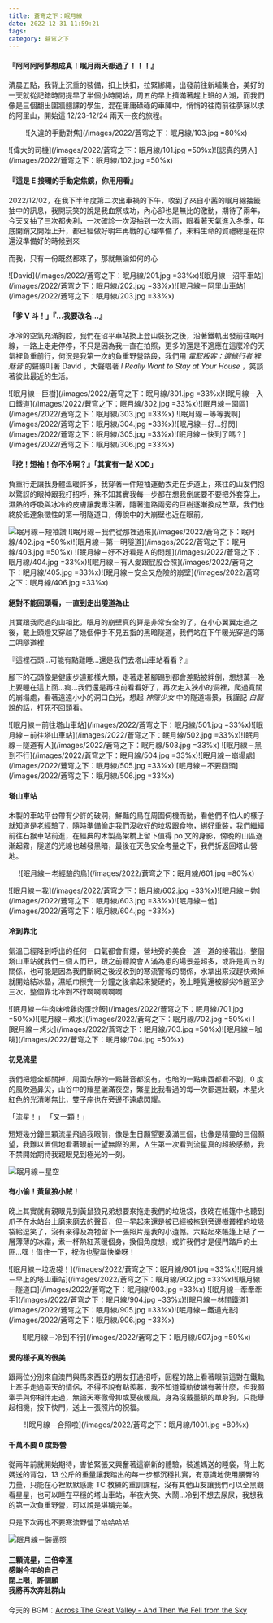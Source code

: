 ```yaml
---
title: 蒼穹之下：眠月線
date: 2022-12-31 11:59:21
tags:
category: 蒼穹之下
---
```


#### 『阿阿阿阿夢想成真！眠月兩天都過了！！！』

清晨五點，我背上沉重的裝備，扣上快扣，拉緊綁繩，出發前往新埔集合，美好的一天就從記錯時間提早了半個小時開始，周五的早上擠滿著趕上班的人潮，而我們像是三個翻出圍牆翹課的學生，混在庸庸碌碌的車陣中，悄悄的往南前往夢寐以求的阿里山，開始這 12/23-12/24 兩天一夜的旅程。

<div style="text-align: center">

![久違的手動對焦](/images/2022/蒼穹之下：眠月線/103.jpg =80%x)

</div>

![偉大的司機](/images/2022/蒼穹之下：眠月線/101.jpg =50%x)![認真的男人](/images/2022/蒼穹之下：眠月線/102.jpg =50%x)

<!-- ![久違的手動對焦](/images/2022/蒼穹之下：眠月線/103.jpg =50%x) -->

#### 『這是 E 接環的手動定焦鏡，你用用看』

2022/12/02，在我下半年度第二次出車禍的下午，收到了來自小茜的眠月線抽籤抽中的訊息，我開玩笑的說是我血祭成功，內心卻也是無比的激動，期待了兩年，今天又抽了三次都失利，一次確診一次沒抽到一次大雨，眼看著天氣進入冬季，年底開銷又開始上升，都已經做好明年再戰的心理準備了，未料生命的賀禮總是在你還沒準備好的時候到來

而我，只有一份既然都來了，那就無論如何的心

![David](/images/2022/蒼穹之下：眠月線/201.jpg =33%x)![眠月線－沼平車站](/images/2022/蒼穹之下：眠月線/202.jpg =33%x)![眠月線－阿里山車站](/images/2022/蒼穹之下：眠月線/203.jpg =33%x)

#### 「爹 V 斗！」『...我要改名...』

冰冷的空氣充滿胸腔，我們在沼平車站換上登山裝扮之後，沿著鐵軌出發前往眠月線，一路上走走停停，不只是因為我一直在拍照，更多的還是不適應在這麼冷的天氣裡負重前行，何況是我第一次的負重野營路段，我們用 _電馭叛客：邊緣行者_ 裡 _魅音_ 的聲線叫著 David ，大聲唱著 _I Really Want to Stay at Your House_ ，笑談著彼此最近的生活。

![眠月線－巨樹](/images/2022/蒼穹之下：眠月線/301.jpg =33%x)![眠月線－入口鐵道](/images/2022/蒼穹之下：眠月線/302.jpg =33%x)![眠月線－園區](/images/2022/蒼穹之下：眠月線/303.jpg =33%x)
![眠月線－等等我啊](/images/2022/蒼穹之下：眠月線/304.jpg =33%x)![眠月線－好...好閃](/images/2022/蒼穹之下：眠月線/305.jpg =33%x)![眠月線－快到了嗎？](/images/2022/蒼穹之下：眠月線/306.jpg =33%x)

#### 『挖！短袖！你不冷啊？』「其實有一點 XDD」

負重行走讓我身體溫暖許多，我穿著一件短袖運動衣走在步道上，來往的山友們抱以驚訝的眼神跟我打招呼，殊不知其實我每一步都在想我倒底要不要把外套穿上，濕熱的呼吸與冰冷的皮膚讓我專注著，隨著道路兩旁的巨樹逐漸換成芒草，我們也終於抵達象徵性的第一明隧道口，傳說中的大崩壁也近在眼前。

![眠月線－短袖讚](/images/2022/蒼穹之下：眠月線/401.jpg)
![眠月線－我們從那裡過來](/images/2022/蒼穹之下：眠月線/402.jpg =50%x)![眠月線－第一明隧道](/images/2022/蒼穹之下：眠月線/403.jpg =50%x)
![眠月線－好不好看是人的問題](/images/2022/蒼穹之下：眠月線/404.jpg =33%x)![眠月線－有人愛跟屁股合照](/images/2022/蒼穹之下：眠月線/405.jpg =33%x)![眠月線－安全又危險的崩壁](/images/2022/蒼穹之下：眠月線/406.jpg =33%x)

#### 絕對不能回頭看，一直到走出隧道為止

其實跟我爬過的山相比，眠月的崩壁真的算是非常安全的了，在小心翼翼走過之後，戴上頭燈又穿越了幾個伸手不見五指的黑暗隧道，我們站在下午暖光穿過的第二明隧道裡

『這裡石頭...可能有點難睡...還是我們去塔山車站看看？』

腳下的石頭像是健康步道那樣大顆，走著走著腳踢到都會差點被絆倒，想想萬一晚上要睡在這上面...痾...我們還是再往前看看好了，再次走入狹小的洞裡，爬過寬闊的崩塌處，看著遠遠小小的洞口白光，想起 _神隱少女_ 中的隧道場景，我謹記 _白龍_ 說的話，打死不回頭看。

![眠月線－前往塔山車站](/images/2022/蒼穹之下：眠月線/501.jpg =33%x)![眠月線－前往塔山車站](/images/2022/蒼穹之下：眠月線/502.jpg =33%x)![眠月線－隧道有人](/images/2022/蒼穹之下：眠月線/503.jpg =33%x)
![眠月線－黑到不行](/images/2022/蒼穹之下：眠月線/504.jpg =33%x)![眠月線－崩塌處](/images/2022/蒼穹之下：眠月線/505.jpg =33%x)![眠月線－不要回頭](/images/2022/蒼穹之下：眠月線/506.jpg =33%x)

#### 塔山車站

木製的車站平台帶有少許的破洞，鮮豔的鳥在周圍伺機而動，看他們不怕人的樣子就知道是老經驗了，隨時準備偷走我們沒收好的垃圾跟食物，綁好重裝，我們繼續前往石猴車站前進，在經典的木製高架橋上留下值得 po 文的身影，傍晚的山區逐漸起霧，隧道的光線也越發黑暗，最後在天色安全考量之下，我們折返回塔山營地。

<div style="text-align: center">

![眠月線－老經驗的鳥](/images/2022/蒼穹之下：眠月線/601.jpg =80%x)

</div>

![眠月線－我](/images/2022/蒼穹之下：眠月線/602.jpg =33%x)![眠月線－妳](/images/2022/蒼穹之下：眠月線/603.jpg =33%x)![眠月線－他](/images/2022/蒼穹之下：眠月線/604.jpg =33%x)

#### 冷到靠北

氣溫已經降到呼出的任何一口氣都會有煙，營地旁的美食一道一道的接著出，整個塔山車站就我們三個人而已，跟之前聽說會人滿為患的場景差超多，或許是周五的關係，也可能是因為我們斷網之後沒收到的寒流警報的關係，水拿出來沒趕快煮掉就開始結冰晶，濕紙巾擦完一分鐘之後拿起來變硬的，晚上睡覺還被腳尖冷醒至少三次，整個靠北冷到不行啊啊啊啊啊

![眠月線－牛肉味噌雞肉蛋炒飯](/images/2022/蒼穹之下：眠月線/701.jpg =50%x)![眠月線－煮水](/images/2022/蒼穹之下：眠月線/702.jpg =50%x)
![眠月線－烤火](/images/2022/蒼穹之下：眠月線/703.jpg =50%x)![眠月線－咖啡](/images/2022/蒼穹之下：眠月線/704.jpg =50%x)

#### 初見流星

我們把燈全都關掉，周圍安靜的一點聲音都沒有，也暗的一點東西都看不到，0 度的風吹過鼻尖，山谷中的耀星灑滿夜空，繁星比我看過的每一次都還壯觀，木星火紅色的光清晰無比，雙子座也在旁邊不遠處閃耀。

「流星！」
「又一顆！」

短短幾分鐘三顆流星飛過我眼前，像是生日願望要湊滿三個，也像是精靈的三個願望，我難以置信地看著眼前一望無際的黑，人生第一次看到流星真的超級感動，我不禁開始期待我親眼見到極光的一刻。

![眠月線－星空](/images/2022/蒼穹之下：眠月線/801.jpg)

#### 有小偷！黃鼠狼小賊！

晚上其實就有親眼見到黃鼠狼兄弟想要來拖走我們的垃圾袋，夜晚在帳篷中也聽到爪子在木站台上磨來磨去的聲音，但一早起來還是被已經被拖到旁邊樹叢裡的垃圾袋給逗笑了，沒有來得及為牠留下一張照片是我的小遺憾。六點起來帳篷上結了一層薄薄的冰霜，煮一杯熱紅茶暖個身，換個角度想，或許我們才是侵門踏戶的土匪...嘿！借住一下，祝你也聖誕快樂呀！

![眠月線－垃圾袋！](/images/2022/蒼穹之下：眠月線/901.jpg =33%x)![眠月線－早上的塔山車站](/images/2022/蒼穹之下：眠月線/902.jpg =33%x)![眠月線－隧道口](/images/2022/蒼穹之下：眠月線/903.jpg =33%x)
![眠月線－牽牽牽手](/images/2022/蒼穹之下：眠月線/904.jpg =33%x)![眠月線－林間鐵道](/images/2022/蒼穹之下：眠月線/905.jpg =33%x)![眠月線－鐵道光影](/images/2022/蒼穹之下：眠月線/906.jpg =33%x)

<div style="text-align: center">

![眠月線－冷到不行](/images/2022/蒼穹之下：眠月線/907.jpg =50%x)

</div>

#### 愛的樣子真的很美

跟兩位分別來自澳門與馬來西亞的朋友打過招呼，回程的路上看著眼前這對在鐵軌上牽手走過兩天的情侶，不得不說有點羨慕，我不知道鐵軌彼端有著什麼，但我願牽手與你相伴走過，無論天寒徹骨抑或夏夜暖風，身為沒戴墨鏡的單身狗，只能舉起相機，按下快門，送上一張照片的祝福。

<div style="text-align: center">

![眠月線－合照啦](/images/2022/蒼穹之下：眠月線/1001.jpg =80%x)

</div>

#### 千萬不要 0 度野營

從兩年前就開始期待，害怕緊張又興奮著這嶄新的體驗，裝進媽送的睡袋，背上乾媽送的背包，13 公斤的重量讓我踏出的每一步都沉穩扎實，有意識地使用腰臀的力量，只能在心裡默默感謝 TC 教練的重訓課程，沒有其他山友讓我們可以全黑觀看星星，也可以睡在平穩的塔山車站，半夜大笑、大鬧...冷到不想去尿尿，我想我的第一次負重野營，可以說是堪稱完美。

只是下次再也不要寒流野營了哈哈哈哈

![眠月線－裝逼照](/images/2022/蒼穹之下：眠月線/1101.jpg)

#### 三顆流星，三倍幸運<br>感謝今年的自己<br>閉上眼，許個願<br>我將再次奔赴群山

今天的 BGM：[Across The Great Valley - And Then We Fell from the Sky](https://www.youtube.com/watch?v=xPfgAqD9J-A&ab_channel=EpidemicRock)
